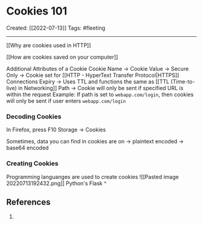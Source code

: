 

# Cookies 101
Created:  [[2022-07-13]]
Tags: #fleeting 

---
[[Why are cookies used in HTTP]]


[[How are cookies saved on your computer]]




Additional Attributes of a Cookie
Cookie Name -> 
Cookie Value -> 
Secure Only -> Cookie set for [[HTTP - HyperText Transfer Protocol|HTTPS]] Connections
Expiry -> Uses TTL and functions the same as [[TTL (Time-to-live) in Networking]]
Path -> Cookie will only be sent if specified URL is within the request
Example: 
If path is set to `webapp.com/login`, 
then cookies will only be sent if user enters `webapp.com/login`

### Decoding Cookies
In Firefox, press F10
Storage -> Cookies


Sometimes, data you can find in cookies are on 
-> plaintext encoded
-> base64 encoded



### Creating Cookies
Programming languanges are used to create cookies
![[Pasted image 20220713192432.png]]
Python's Flask ^










## References
1. 